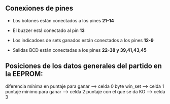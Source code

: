 
## Conexiones de pines


* Los botones están conectados a los pines **21-14**

* El buzzer está conectado al pin **13**

* Los indicadoes de sets ganados están conectados a los pines **12-9**

* Salidas BCD están conectadas a los pines **22-38 y 39,41,43,45**

## Posiciones de los datos generales del partido en la EEPROM:
diferencia mínima en puntaje para ganar     --> celda 0
byte win_set                                --> celda 1
puntaje mínimo para ganar                   --> celda 2
puntaje con el que se da KO                 --> celda 3

